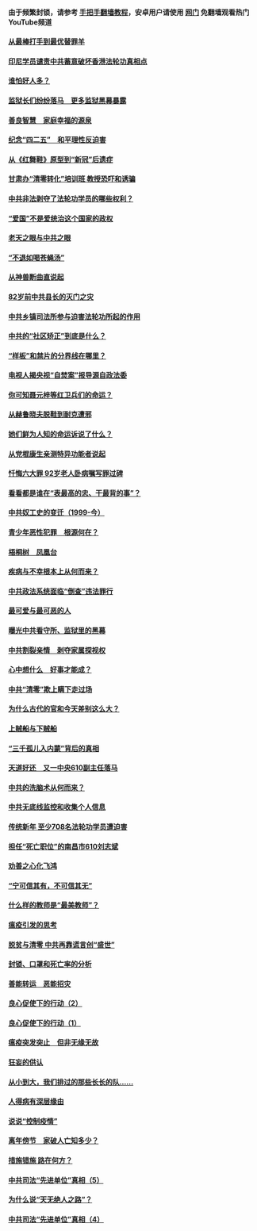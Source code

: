 #### 由于频繁封锁，请参考 [手把手翻墙教程](https://github.com/gfw-breaker/guides/wiki/)，安卓用户请使用 [网门](https://github.com/gfw-breaker/nogfw/blob/master/dl.md?t=04291401) 免翻墙观看热门YouTube频道 

#### [从最棒打手到最优替罪羊](../pages/19/423819.md?t=04291401) 

#### [印尼学员谴责中共蓄意破坏香港法轮功真相点](../pages/19/423902.md?t=04291401) 

#### [谁怕好人多？](../pages/19/423774.md?t=04291401) 

#### [监狱长们纷纷落马　更多监狱黑幕暴露](../pages/19/423787.md?t=04291401) 

#### [善良智慧　家庭幸福的源泉](../pages/19/423632.md?t=04291401) 

#### [纪念“四二五”　和平理性反迫害](../pages/19/423660.md?t=04291401) 

#### [从《红舞鞋》原型到“新冠”后遗症](../pages/19/423509.md?t=04291401) 

#### [甘肃办“清零转化”培训班 教授恐吓和诱骗](../pages/19/423498.md?t=04291401) 

#### [中共非法剥夺了法轮功学员的哪些权利？](../pages/19/423392.md?t=04291401) 

#### [“爱国”不是爱统治这个国家的政权](../pages/19/423029.md?t=04291401) 

#### [老天之眼与中共之眼](../pages/19/423378.md?t=04291401) 

#### [“不退如喝苍蝇汤”](../pages/19/423287.md?t=04291401) 

#### [从神兽断曲直说起](../pages/19/423201.md?t=04291401) 

#### [82岁前中共县长的灭门之灾](../pages/19/423055.md?t=04291401) 

#### [中共乡镇司法所参与迫害法轮功所起的作用](../pages/19/423064.md?t=04291401) 

#### [中共的“社区矫正”到底是什么？](../pages/19/422870.md?t=04291401) 

#### [“样板”和禁片的分界线在哪里？](../pages/19/422704.md?t=04291401) 

#### [电视人揭央视“自焚案”报导源自政法委](../pages/19/422770.md?t=04291401) 

#### [你可知聂元梓等红卫兵们的命运？](../pages/19/422848.md?t=04291401) 

#### [从赫鲁晓夫脱鞋到耐克遭邪](../pages/19/422826.md?t=04291401) 

#### [她们鲜为人知的命运诉说了什么？](../pages/19/422754.md?t=04291401) 

#### [从党棍康生亲测特异功能者说起](../pages/19/422657.md?t=04291401) 

#### [忏悔六大罪 92岁老人卧病嘱写罪过碑](../pages/19/422750.md?t=04291401) 

#### [看看都是谁在“表最高的忠、干最背的事”？](../pages/19/422703.md?t=04291401) 

#### [中共奴工史的变迁（1999-今）](../pages/19/422656.md?t=04291401) 

#### [青少年恶性犯罪　根源何在？](../pages/19/422449.md?t=04291401) 

#### [梧桐树　凤凰台](../pages/19/422442.md?t=04291401) 

#### [疾病与不幸根本上从何而来？](../pages/19/422438.md?t=04291401) 

#### [中共政法系统面临“倒查”违法罪行](../pages/19/422497.md?t=04291401) 

#### [最可爱与最可恶的人](../pages/19/422448.md?t=04291401) 

#### [曝光中共看守所、监狱里的黑幕](../pages/19/422390.md?t=04291401) 

#### [中共割裂亲情　剥夺家属探视权](../pages/19/422364.md?t=04291401) 

#### [心中想什么　好事才能成？](../pages/19/422318.md?t=04291401) 

#### [中共“清零”欺上瞒下走过场](../pages/19/422306.md?t=04291401) 

#### [为什么古代的官和今天差别这么大？](../pages/19/422228.md?t=04291401) 

#### [上贼船与下贼船](../pages/19/422276.md?t=04291401) 

#### [“三千孤儿入内蒙”背后的真相](../pages/19/422229.md?t=04291401) 

#### [天道好还　又一中央610副主任落马](../pages/19/422155.md?t=04291401) 

#### [中共的洗脑术从何而来？](../pages/19/422154.md?t=04291401) 

#### [中共无底线监控和收集个人信息](../pages/19/422039.md?t=04291401) 

#### [传统新年 至少708名法轮功学员遭迫害](../pages/19/421946.md?t=04291401) 

#### [担任“死亡职位”的南昌市610刘志斌](../pages/19/421957.md?t=04291401) 

#### [劝善之心化飞鸿](../pages/19/421164.md?t=04291401) 

#### [“宁可信其有，不可信其无”](../pages/19/421691.md?t=04291401) 

#### [什么样的教师是“最美教师”？](../pages/19/421755.md?t=04291401) 

#### [瘟疫引发的思考](../pages/19/421594.md?t=04291401) 

#### [脱贫与清零 中共再靠谎言创“盛世”](../pages/19/421590.md?t=04291401) 

#### [封锁、口罩和死亡率的分析](../pages/19/421495.md?t=04291401) 

#### [善能转运　恶能招灾](../pages/19/421334.md?t=04291401) 

#### [良心促使下的行动（2）](../pages/19/421361.md?t=04291401) 

#### [良心促使下的行动（1）](../pages/19/421302.md?t=04291401) 

#### [瘟疫突发突止　但非无缘无故](../pages/19/421281.md?t=04291401) 

#### [狂妄的供认](../pages/19/421199.md?t=04291401) 

#### [从小到大，我们排过的那些长长的队……](../pages/19/421243.md?t=04291401) 

#### [人得病有深层缘由](../pages/19/420864.md?t=04291401) 

#### [说说“控制疫情”](../pages/19/420831.md?t=04291401) 

#### [离年傍节　家破人亡知多少？](../pages/19/420563.md?t=04291401) 

#### [措施错施  路在何方？](../pages/19/420076.md?t=04291401) 

#### [中共司法“先进单位”真相（5）](../pages/19/419453.md?t=04291401) 

#### [为什么说“天无绝人之路”？](../pages/19/419618.md?t=04291401) 

#### [中共司法“先进单位”真相（4）](../pages/19/419452.md?t=04291401) 

